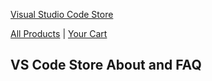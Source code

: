 [Visual Studio Code Store](https://stores.kotisdesign.com/vscode)

[All Products](https://stores.kotisdesign.com/vscode) | [Your Cart](https://stores.kotisdesign.com/cart)

## VS Code Store About and FAQ
